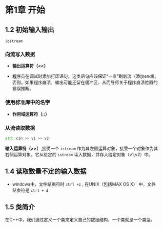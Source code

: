 # 第1章 开始

## 1.2 初始输入输出

`iostream`

### 向流写入数据

+ **输出运算符（<<）**

+ 程序员在调试时添加打印语句。这类语句应该保证“一直”刷新流（添加endl)。否则，如果程序崩溃，输出可能还留在缓冲区，从而导师关于程序崩溃位置的错误推断。

### 使用标准库中的名字

+ **作用域运算符（::）**

### 从流读取数据

```cpp
std::cin >> v1 >> v2
```

**输入运算符（>>）**,接受一个 `istream`  作为其左侧运算对象，接受一个对象作为其右侧运算对象。它从给定的 `istream` 读入数据，并存入给定对象（v1,v2）中。

## 1.4 读取数量不定的输入数据

+ windows中，文件结束符时 `ctrl +z` , 在UNIX（包括MAX OS X） 中，文件结束符是 `ctrl + d`

## 1.5 类简介

在C++中，我们通过定义一个类来定义自己的数据结构，一个类就是一个类型。

